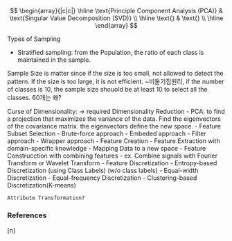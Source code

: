 $$
\begin{array}{|c|c|}
\hline
\text{Principle Component Analysis (PCA)} & \text{Singular Value Decomposition (SVD)} \\
\hline
\text{} & \text{} \\
\hline
\end{array}
$$

Types of Sampling
* Stratified sampling: from the Population, the ratio of each class is maintained in the sample.

Sample Size is matter since if the size is too small, not allowed to detect the pattern. If the size is too large, it is not efficient.
~비둘기집원리, if the number of classes is 10, the sample size shouold be at least 10 to select all the classes. 60개는 왜?

Curse of Dimensionality:
-> required Dimensionality Reduction
    - PCA: to find a projection that maximizes the variance of the data.
        Find the eigenvectors of the covariance matrix. the eigenvectors define the new space.
    - Feature Subset Selection
        - Brute-force approach
        - Embeded approach
        - Filter approach
        - Wrapper approach
    - Feature Creation
        - Feature Extraction with domain-specific knowledge
        - Mapping Data to a new space
        - Feature Construcction with combining features
            - ex. Combine signals with Fourier Transform or Wavelet Transform
    - Feature Discretization
        - Entropy-based Discretization (using Class Labels)
        (w/o class labels)
        - Equal-width Discretization
        - Equal-frequency Discretization
        - Clustering-based Discretization(K-means)

    Attribute Transformation?

### References

$\tag*{}\label{n} \text{[n] }$

